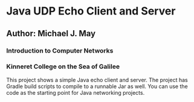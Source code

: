 # Java UDP Echo Client and Server
## Author: Michael J. May
### Introduction to Computer Networks
### Kinneret College on the Sea of Galilee

This project shows a simple Java echo client and server.  The project has Gradle build scripts to compile to a runnable Jar as well.  You can use the code as the starting point for Java networking projects.
